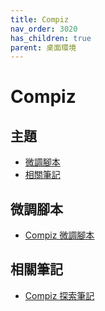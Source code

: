 ```yaml
---
title: Compiz
nav_order: 3020
has_children: true
parent: 桌面環境
---
```



# Compiz


## 主題

* [微調腳本](#微調腳本)
* [相關筆記](#相關筆記)


## 微調腳本

*  [Compiz 微調腳本](https://github.com/samwhelp/lubuntu-adjustment/tree/main/prototype/main/wm-config/compiz/Main)



## 相關筆記

* [Compiz 探索筆記](https://samwhelp.github.io/note-about-compiz/)
